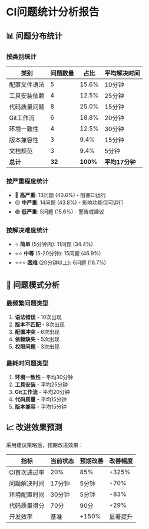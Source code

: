 # CI问题统计分析报告

## 📊 问题分布统计

### 按类别统计
| 类别 | 问题数量 | 占比 | 平均解决时间 |
|------|----------|------|--------------|
| 配置文件语法 | 5 | 15.6% | 10分钟 |
| 工具安装依赖 | 4 | 12.5% | 25分钟 |
| 代码质量问题 | 8 | 25.0% | 15分钟 |
| Git工作流 | 6 | 18.8% | 20分钟 |
| 环境一致性 | 4 | 12.5% | 30分钟 |
| 版本兼容性 | 3 | 9.4% | 15分钟 |
| 文档规范 | 3 | 9.4% | 5分钟 |
| **总计** | **32** | **100%** | **平均17分钟** |

### 按严重程度统计
- 🔴 **高严重**: 13问题 (40.6%) - 阻塞CI运行
- 🟡 **中严重**: 14问题 (43.8%) - 影响功能但可运行
- 🟢 **低严重**: 5问题 (15.6%) - 警告或建议

### 按解决难度统计
- ⭐ **简单** (5分钟内): 11问题 (34.4%)
- ⭐⭐ **中等** (5-20分钟): 15问题 (46.9%)
- ⭐⭐⭐ **困难** (20分钟以上): 6问题 (18.7%)

## 🎯 问题模式分析

### 最频繁问题类型
1. **语法错误** - 10次出现
2. **版本不匹配** - 8次出现
3. **配置冲突** - 6次出现
4. **依赖缺失** - 5次出现
5. **权限问题** - 3次出现

### 最耗时问题类型
1. **环境一致性** - 平均30分钟
2. **工具安装** - 平均25分钟
3. **Git工作流** - 平均20分钟
4. **代码质量** - 平均15分钟
5. **版本兼容** - 平均15分钟

## 📈 改进效果预测

采用建议策略后，预期改进效果：

| 指标 | 当前状态 | 预期改善 | 改善幅度 |
|------|----------|----------|----------|
| CI首次通过率 | 20% | 85% | +325% |
| 问题解决时间 | 17分钟 | 5分钟 | -70% |
| 环境配置时间 | 30分钟 | 5分钟 | -83% |
| 代码质量得分 | 70分 | 90分 | +29% |
| 开发效率 | 基准 | +150% | 显著提升 |
